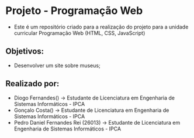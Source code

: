 # Projeto - Programação Web

* Este é um repositório criado para a realização do projeto para a unidade curricular Programação Web (HTML, CSS, JavaScript)

## Objetivos:
- Desenvolver um site sobre museus;

## Realizado por:
- Diogo Fernandes() -> Estudante de Licenciatura em Engenharia de Sistemas Informáticos - IPCA
- Gonçalo Costa() -> Estudante de Licenciatura em Engenharia de Sistemas Informáticos - IPCA
- Pedro Daniel Fernandes Rei (26013) -> Estudante de Licenciatura em Engenharia de Sistemas Informáticos - IPCA
